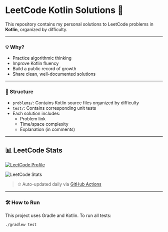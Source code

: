 # LeetCode Kotlin Solutions 🚀

This repository contains my personal solutions to LeetCode problems in **Kotlin**, organized by difficulty.

---

### 💡 Why?
- Practice algorithmic thinking
- Improve Kotlin fluency
- Build a public record of growth
- Share clean, well-documented solutions

---

### 📁 Structure
- `problems/`: Contains Kotlin source files organized by difficulty
- `test/`: Contains corresponding unit tests
- Each solution includes:
  - Problem link
  - Time/space complexity
  - Explanation (in comments)

---

## 📊 LeetCode Stats

[![LeetCode Profile](https://img.shields.io/badge/LeetCode-jamie10x-orange?style=flat-square&logo=leetcode)](https://leetcode.com/jamie10x/)

<!--LEETCODE-START-->
![LeetCode Stats](https://leetcard.jacoblin.cool/jamie10x?theme=dark&ext=contest)
<!--LEETCODE-END-->

> ⏱ Auto-updated daily via [GitHub Actions](https://github.com/features/actions)

---

### 🛠️ How to Run

This project uses Gradle and Kotlin. To run all tests:

```bash
./gradlew test
